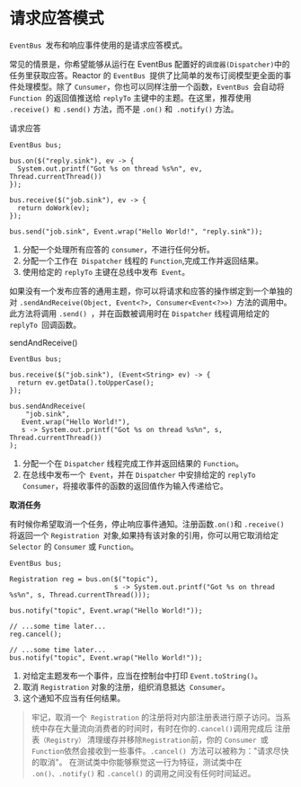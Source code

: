 # 请求应答模式

`EventBus `发布和响应事件使用的是请求应答模式。

常见的情景是，你希望能够从运行在 EventBus 配置好的`调度器(Dispatcher)`中的任务里获取应答。Reactor 的 `EventBus `提供了比简单的发布订阅模型更全面的事件处理模型。除了 `Cunsumer`，你也可以同样注册一个函数，`EventBus `会自动将 `Function `的返回值推送给 `replyTo` 主键中的主题。在这里，推荐使用 `.receive() 和`  `.send()` 方法，而不是 `.on()` 和` .notify()` 方法。

请求应答

```
EventBus bus;

bus.on($("reply.sink"), ev -> {
  System.out.printf("Got %s on thread %s%n", ev, Thread.currentThread())
}); 

bus.receive($("job.sink"), ev -> {
  return doWork(ev);
}); 

bus.send("job.sink", Event.wrap("Hello World!", "reply.sink")); 
```

1. 分配一个处理所有应答的 `consumer`，不进行任何分析。
2. 分配一个工作在` Dispatcher` 线程的 `Function`,完成工作并返回结果。 
3. 使用给定的 `replyTo` 主键在总线中发布` Event`。

如果没有一个发布应答的通用主题，你可以将请求和应答的操作绑定到一个单独的对 `.sendAndReceive(Object, Event<?>, Consumer<Event<?>>) `方法的调用中。此方法将调用 `.send() `，并在函数被调用时在 `Dispatcher` 线程调用给定的 `replyTo `回调函数。

sendAndReceive()

```
EventBus bus;

bus.receive($("job.sink"), (Event<String> ev) -> {
  return ev.getData().toUpperCase();
}); 

bus.sendAndReceive(
    "job.sink",
   Event.wrap("Hello World!"),
   s -> System.out.printf("Got %s on thread %s%n", s, Thread.currentThread())
); 
```

1. 分配一个在 `Dispatcher` 线程完成工作并返回结果的 `Function`。
2. 在总线中发布一个` Event`，并在 `Dispatcher` 中安排给定的 `replyTo Consumer`，将接收事件的函数的返回值作为输入传递给它。

**取消任务**

有时候你希望取消一个任务，停止响应事件通知。注册函数` .on() `和 `.receive() `将返回一个 `Registration `对象,如果持有该对象的引用，你可以用它取消给定` Selector` 的 `Consumer` 或 `Function`。

```
EventBus bus;

Registration reg = bus.on($("topic"),
                          s -> System.out.printf("Got %s on thread %s%n", s, Thread.currentThread()));

bus.notify("topic", Event.wrap("Hello World!")); 

// ...some time later...
reg.cancel(); 

// ...some time later...
bus.notify("topic", Event.wrap("Hello World!")); 
```

1. 对给定主题发布一个事件，应当在控制台中打印 `Event.toString()`。
2. 取消 `Registration` 对象的注册，组织消息抵达` Consumer`。
3. 这个通知不应当有任何结果。

>牢记，取消一个` Registration` 的注册将对内部注册表进行原子访问。当系统中存在大量流向消费者的时间时，有时在你的` .cancel() `调用完成后 注册表`（Registry）` 清理缓存并移除` Registration `前，你的 `Consumer `或 `Function`依然会接收到一些事件。`.cancel() `方法可以被称为："请求尽快的取消"。
在测试类中你能够察觉这一行为特征，测试类中在` .on()、.notify()` 和 `.cancel()` 的调用之间没有任何时间延迟。